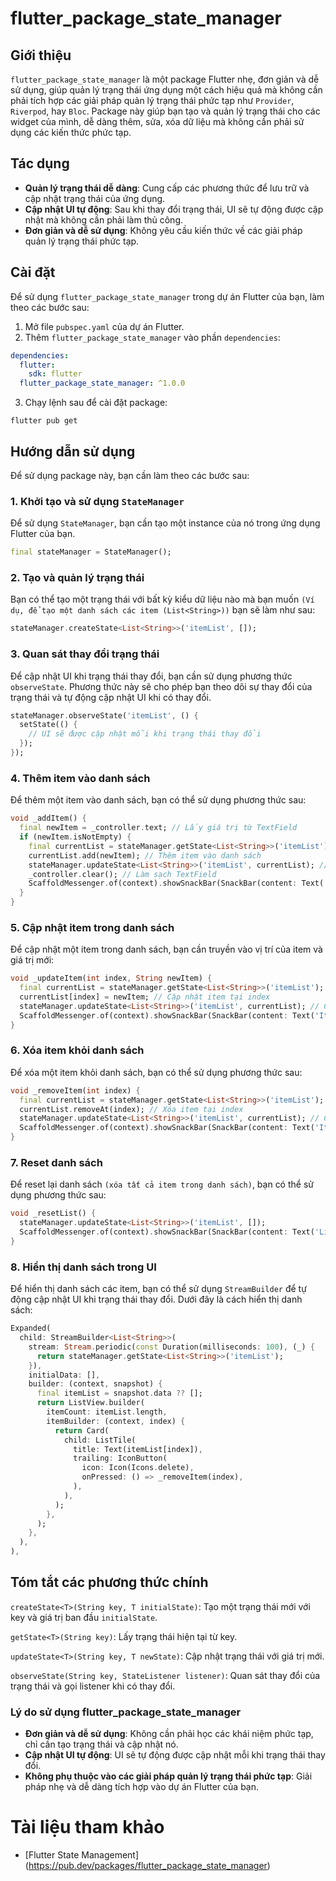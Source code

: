 # flutter_package_state_manager

## Giới thiệu

`flutter_package_state_manager` là một package Flutter nhẹ, đơn giản và dễ sử dụng, giúp quản lý trạng thái ứng dụng một cách hiệu quả mà không cần phải tích hợp các giải pháp quản lý trạng thái phức tạp như `Provider`, `Riverpod`, hay `Bloc`. Package này giúp bạn tạo và quản lý trạng thái cho các widget của mình, dễ dàng thêm, sửa, xóa dữ liệu mà không cần phải sử dụng các kiến thức phức tạp.

## Tác dụng

- **Quản lý trạng thái dễ dàng**: Cung cấp các phương thức để lưu trữ và cập nhật trạng thái của ứng dụng.
- **Cập nhật UI tự động**: Sau khi thay đổi trạng thái, UI sẽ tự động được cập nhật mà không cần phải làm thủ công.
- **Đơn giản và dễ sử dụng**: Không yêu cầu kiến thức về các giải pháp quản lý trạng thái phức tạp.

## Cài đặt

Để sử dụng `flutter_package_state_manager` trong dự án Flutter của bạn, làm theo các bước sau:

1. Mở file `pubspec.yaml` của dự án Flutter.
2. Thêm `flutter_package_state_manager` vào phần `dependencies`:

``` yaml
dependencies:
  flutter:
    sdk: flutter
  flutter_package_state_manager: ^1.0.0
```
3. Chạy lệnh sau để cài đặt package:
```
flutter pub get
```
## Hướng dẫn sử dụng
Để sử dụng package này, bạn cần làm theo các bước sau:

### 1. Khởi tạo và sử dụng `StateManager`

Để sử dụng `StateManager`, bạn cần tạo một instance của nó trong ứng dụng Flutter của bạn.
```dart
final stateManager = StateManager();
```

### 2. Tạo và quản lý trạng thái

Bạn có thể tạo một trạng thái với bất kỳ kiểu dữ liệu nào mà bạn muốn `(Ví dụ, để tạo một danh sách các item (List<String>))` bạn sẽ làm như sau:

```dart
stateManager.createState<List<String>>('itemList', []);
```

### 3. Quan sát thay đổi trạng thái
Để cập nhật UI khi trạng thái thay đổi, bạn cần sử dụng phương thức `observeState`. Phương thức này sẽ cho phép bạn theo dõi sự thay đổi của trạng thái và tự động cập nhật UI khi có thay đổi.

```dart
stateManager.observeState('itemList', () {
  setState(() {
    // UI sẽ được cập nhật mỗi khi trạng thái thay đổi
  });
});
```

### 4. Thêm item vào danh sách
Để thêm một item vào danh sách, bạn có thể sử dụng phương thức sau:

```dart
void _addItem() {
  final newItem = _controller.text; // Lấy giá trị từ TextField
  if (newItem.isNotEmpty) {
    final currentList = stateManager.getState<List<String>>('itemList');
    currentList.add(newItem); // Thêm item vào danh sách
    stateManager.updateState<List<String>>('itemList', currentList); // Cập nhật trạng thái
    _controller.clear(); // Làm sạch TextField
    ScaffoldMessenger.of(context).showSnackBar(SnackBar(content: Text('Item Added')));
  }
}
```

### 5. Cập nhật item trong danh sách
Để cập nhật một item trong danh sách, bạn cần truyền vào vị trí của item và giá trị mới:

```dart
void _updateItem(int index, String newItem) {
  final currentList = stateManager.getState<List<String>>('itemList');
  currentList[index] = newItem; // Cập nhật item tại index
  stateManager.updateState<List<String>>('itemList', currentList); // Cập nhật trạng thái
  ScaffoldMessenger.of(context).showSnackBar(SnackBar(content: Text('Item Updated')));
}
```

### 6. Xóa item khỏi danh sách
Để xóa một item khỏi danh sách, bạn có thể sử dụng phương thức sau:

```dart
void _removeItem(int index) {
  final currentList = stateManager.getState<List<String>>('itemList');
  currentList.removeAt(index); // Xóa item tại index
  stateManager.updateState<List<String>>('itemList', currentList); // Cập nhật trạng thái
  ScaffoldMessenger.of(context).showSnackBar(SnackBar(content: Text('Item Deleted')));
}
```

### 7. Reset danh sách
Để reset lại danh sách `(xóa tất cả item trong danh sách)`, bạn có thể sử dụng phương thức sau:

```dart
void _resetList() {
  stateManager.updateState<List<String>>('itemList', []);
  ScaffoldMessenger.of(context).showSnackBar(SnackBar(content: Text('List Reset')));
}
```

### 8. Hiển thị danh sách trong UI
Để hiển thị danh sách các item, bạn có thể sử dụng `StreamBuilder` để tự động cập nhật UI khi trạng thái thay đổi. Dưới đây là cách hiển thị danh sách:

```dart
Expanded(
  child: StreamBuilder<List<String>>(
    stream: Stream.periodic(const Duration(milliseconds: 100), (_) {
      return stateManager.getState<List<String>>('itemList');
    }),
    initialData: [],
    builder: (context, snapshot) {
      final itemList = snapshot.data ?? [];
      return ListView.builder(
        itemCount: itemList.length,
        itemBuilder: (context, index) {
          return Card(
            child: ListTile(
              title: Text(itemList[index]),
              trailing: IconButton(
                icon: Icon(Icons.delete),
                onPressed: () => _removeItem(index),
              ),
            ),
          );
        },
      );
    },
  ),
),
```

## Tóm tắt các phương thức chính
`createState<T>(String key, T initialState)`: Tạo một trạng thái mới với key và giá trị ban đầu `initialState`.

`getState<T>(String key)`: Lấy trạng thái hiện tại từ key.

`updateState<T>(String key, T newState)`: Cập nhật trạng thái với giá trị mới.

`observeState(String key, StateListener listener)`: Quan sát thay đổi của trạng thái và gọi listener khi có thay đổi.

### Lý do sử dụng flutter_package_state_manager

- **Đơn giản và dễ sử dụng**: Không cần phải học các khái niệm phức tạp, chỉ cần tạo trạng thái và cập nhật nó.
- **Cập nhật UI tự động**: UI sẽ tự động được cập nhật mỗi khi trạng thái thay đổi.
- **Không phụ thuộc vào các giải pháp quản lý trạng thái phức tạp**: Giải pháp nhẹ và dễ dàng tích hợp vào dự án Flutter của bạn.

# Tài liệu tham khảo
* [Flutter State Management] (https://pub.dev/packages/flutter_package_state_manager)
